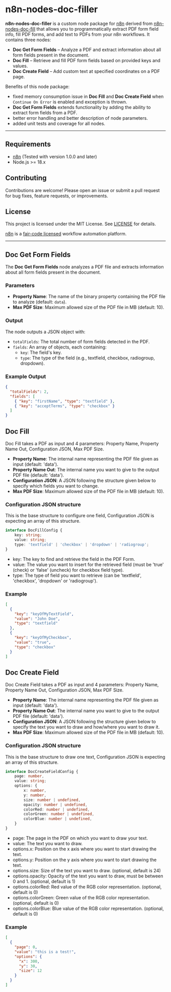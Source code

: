 # n8n-nodes-doc-filler

**n8n-nodes-doc-filler** is a custom node package for [n8n](https://n8n.io/) derived from [n8n-nodes-doc-fill](https://github.com/romanmuzikantov/n8n-nodes-doc-fill) that allows you to programmatically extract PDF form field info, fill PDF forms, and add text to PDFs from your n8n workflows. It contains three nodes:

* **Doc Get Form Fields** – Analyze a PDF and extract information about all form fields present in the document.
* **Doc Fill** – Retrieve and fill PDF form fields based on provided keys and values.
* **Doc Create Field** – Add custom text at specified coordinates on a PDF page.

Benefits of this node package:

* fixed memory consumption issue in **Doc Fill** and **Doc Create Field** when `Continue On Error` is enabled and exception is thrown.
* **Doc Get Form Fields** extends functionality by adding the ability to extract form fields from a PDF.
* better error handling and better description of node parameters.
* added unit tests and coverage for all nodes.

---

## Requirements

- [n8n](https://n8n.io/) (Tested with version 1.0.0 and later)
- Node.js >= 18.x

## Contributing

Contributions are welcome! Please open an issue or submit a pull request for bug fixes, feature requests, or improvements.

## License

This project is licensed under the MIT License. See [LICENSE](LICENSE.md) for details.

[n8n](https://n8n.io/) is a [fair-code licensed](https://docs.n8n.io/reference/license/) workflow automation platform.

---

## Doc Get Form Fields

The **Doc Get Form Fields** node analyzes a PDF file and extracts information about all form fields present in the document.

### Parameters

- **Property Name**: The name of the binary property containing the PDF file to analyze (default: `data`).
- **Max PDF Size**: Maximum allowed size of the PDF file in MB (default: 10).

### Output

The node outputs a JSON object with:
- `totalFields`: The total number of form fields detected in the PDF.
- `fields`: An array of objects, each containing:
  - `key`: The field's key.
  - `type`: The type of the field (e.g., textfield, checkbox, radiogroup, dropdown).

### Example Output

```json
{
  "totalFields": 2,
  "fields": [
    { "key": "firstName", "type": "textfield" },
    { "key": "acceptTerms", "type": "checkbox" }
  ]
}
```

## Doc Fill

Doc Fill takes a PDF as input and 4 parameters: Property Name, Property Name Out, Configuration JSON, Max PDF Size.

* **Property Name**: The internal name representing the PDF file given as input (default: 'data').
* **Property Name Out**: The internal name you want to give to the output PDF file (default: 'data').
* **Configuration JSON**: A JSON following the structure given below to specify which fields you want to change.
* **Max PDF Size**: Maximum allowed size of the PDF file in MB (default: 10).

### Configuration JSON structure

This is the base structure to configure one field, Configuration JSON is expecting an array of this structure.

```typescript
interface DocFillConfig {
    key: string;
    value: string;
    type: 'textfield' | 'checkbox' | 'dropdown' | 'radiogroup';
}
```

* key: The key to find and retrieve the field in the PDF Form.
* value: The value you want to insert for the retrieved field (must be 'true' (check) or 'false' (uncheck) for checkbox field type).
* type: The type of field you want to retrieve (can be 'textfield', 'checkbox', 'dropdown' or 'radiogroup').

### Example

```JSON
[
  {
    "key": "keyOfMyTextField",
    "value": "John Doe",
    "type": "textfield"
  },
  {
    "key": "keyOfMyCheckbox",
    "value": "true",
    "type": "checkbox"
  }
]
```

## Doc Create Field

Doc Create Field takes a PDF as input and 4 parameters: Property Name, Property Name Out, Configuration JSON, Max PDF Size.

* **Property Name**: The internal name representing the PDF file given as input (default: 'data').
* **Property Name Out**: The internal name you want to give to the output PDF file (default: 'data').
* **Configuration JSON**: A JSON following the structure given below to specify the text you want to draw and how/where you want to draw it.
* **Max PDF Size**: Maximum allowed size of the PDF file in MB (default: 10).

### Configuration JSON structure

This is the base structure to draw one text, Configuration JSON is expecting an array of this structure.

```typescript
interface DocCreateFieldConfig {
    page: number,
    value: string;
    options: {
        x: number,
        y: number,
        size: number | undefined,
        opacity: number | undefined,
        colorRed: number | undefined,
        colorGreen: number | undefined,
        colorBlue: number | undefined,
    }
}
```

* page: The page in the PDF on which you want to draw your text.
* value: The text you want to draw.
* options.x: Position on the x axis where you want to start drawing the text.
* options.y: Position on the y axis where you want to start drawing the text.
* options.size: Size of the text you want to draw. (optional, default is 24)
* options.opacity: Opacity of the text you want to draw, must be between 0 and 1. (optional, default is 1)
* options.colorRed: Red value of the RGB color representation. (optional, default is 0)
* options.colorGreen: Green value of the RGB color representation. (optional, default is 0)
* options.colorBlue: Blue value of the RGB color representation. (optional, default is 0)

### Example

```JSON
[
  {
    "page": 0,
    "value": "this is a test!",
    "options": {
      "x": 300,
      "y": 30,
      "size": 12
    }
  }
]
```